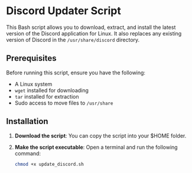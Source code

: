 # Discord Updater Script

This Bash script allows you to download, extract, and install the latest version of the Discord application for Linux. It also replaces any existing version of Discord in the `/usr/share/discord` directory.

## Prerequisites

Before running this script, ensure you have the following:

- A Linux system
- `wget` installed for downloading
- `tar` installed for extraction
- Sudo access to move files to `/usr/share`

## Installation

1. **Download the script**:
   You can copy the script into your $HOME folder.

2. **Make the script executable**:
   Open a terminal and run the following command:
   ```bash
   chmod +x update_discord.sh
